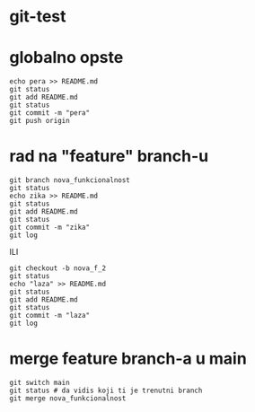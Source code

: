 # git-test


# globalno opste


```
echo pera >> README.md
git status
git add README.md
git status
git commit -m "pera"
git push origin
```

# rad na "feature" branch-u

```
git branch nova_funkcionalnost
git status
echo zika >> README.md
git status
git add README.md
git status
git commit -m "zika"
git log
```

ILI


```
git checkout -b nova_f_2
git status
echo "laza" >> README.md
git status
git add README.md
git status
git commit -m "laza"
git log
```

# merge feature branch-a u main

```
git switch main
git status # da vidis koji ti je trenutni branch
git merge nova_funkcionalnost
```

# 
